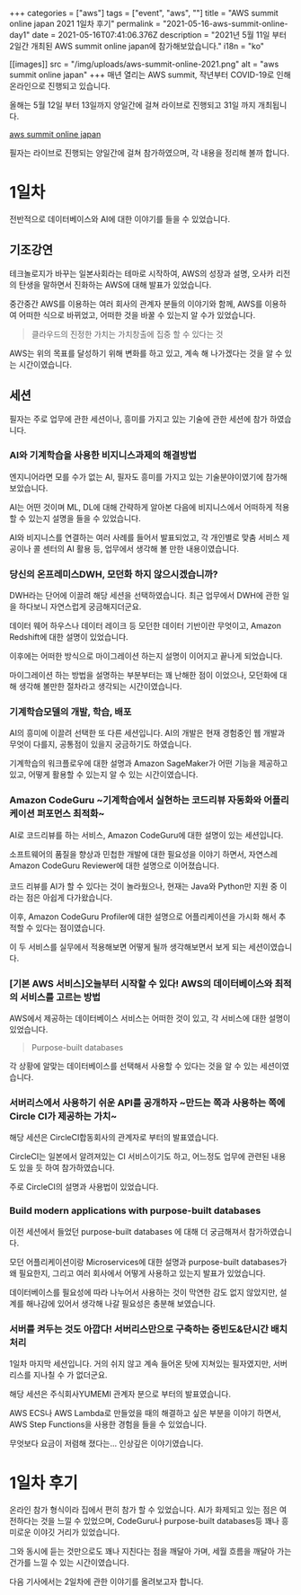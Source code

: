 +++
categories = ["aws"]
tags = ["event", "aws", ""]
title = "AWS summit online japan 2021 1일차 후기"
permalink = "2021-05-16-aws-summit-online-day1"
date = 2021-05-16T07:41:06.376Z
description = "2021년 5월 11일 부터 2일간 개최된 AWS summit online japan에 참가해보았습니다."
i18n = "ko"

[[images]]
src = "/img/uploads/aws-summit-online-2021.png"
alt = "aws summit online japan"
+++
매년 열리는 AWS summit,  작년부터 COVID-19로 인해 온라인으로 진행되고 있습니다.

올해는 5월 12일 부터 13일까지 양일간에 걸쳐 라이브로 진행되고 31일 까지 개최됩니다.

[aws summit online japan](https://aws.amazon.com/jp/events/summits/online/japan/)

필자는 라이브로 진행되는 양일간에 걸쳐 참가하였으며, 각 내용을 정리해 볼까 합니다.

# 1일차

전반적으로 데이터베이스와 AI에 대한 이야기를 들을 수 있었습니다.

## 기조강연

테크놀로지가 바꾸는 일본사회라는 테마로 시작하여, AWS의 성장과 설명, 오사카 리전의 탄생을 말하면서 진화하는 AWS에 대해 발표가 있었습니다.

중간중간 AWS를 이용하는 여러 회사의 관계자 분들의 이야기와 함께, AWS를 이용하여 어떠한 식으로 바뀌었고, 어떠한 것을 바꿀 수 있는지 알 수가 있었습니다.

> 클라우드의 진정한 가치는 가치창출에 집중 할 수 있다는 것

AWS는 위의 목표를 달성하기 위해 변화를 하고 있고, 계속 해 나가겠다는 것을 알 수 있는 시간이였습니다.

## 세션

필자는 주로 업무에 관한 세션이나, 흥미를 가지고 있는 기술에 관한 세션에 참가 하였습니다.

### AI와 기계학습을 사용한 비지니스과제의 해결방법

엔지니어라면 모를 수가 없는 AI, 필자도 흥미를 가지고 있는 기술분야이였기에 참가해보았습니다.

AI는 어떤 것이며 ML, DL에 대해 간략하게 알아본 다음에 비지니스에서 어떠하게 적용할 수 있는지 설명을 들을 수 있었습니다.

AI와 비지니스를 연결하는 여러 사례를 들어서 발표되었고, 각 개인별로 맞춤 서비스 제공이나 콜 센터의 AI 활용 등, 업무에서 생각해 볼 만한 내용이였습니다.

### 당신의 온프레미스DWH, 모던화 하지 않으시겠습니까?

DWH라는 단어에 이끌려 해당 세션을 선택하였습니다. 최근 업무에서 DWH에 관한 일을 하다보니 자연스럽게 궁금해지더군요.

데이터 웨어 하우스나 데이터 레이크 등 모던한 데이터 기반이란 무엇이고, Amazon Redshift에 대한 설명이 있었습니다.

이후에는 어떠한 방식으로 마이그레이션 하는지 설명이 이어지고 끝나게 되었습니다.

마이그레이션 하는 방법을 설명하는 부분부터는 꽤 난해한 점이 이었으나, 모던화에 대해 생각해 볼만한 절차라고 생각되는 시간이였습니다.

### 기계학습모델의 개발, 학습, 배포

AI의 흥미에 이끌려 선택한 또 다른 세션입니다. AI의 개발은 현재 경험중인 웹 개발과 무엇이 다를지, 공통점이 있을지 궁금하기도 하였습니다.

기계학습의 워크플로우에 대한 설명과  Amazon SageMaker가 어떤 기능을 제공하고 있고, 어떻게 활용할 수 있는지 알 수 있는 시간이였습니다.

### Amazon CodeGuru \~기계학습에서 실현하는 코드리뷰 자동화와 어플리케이션 퍼포먼스 최적화\~

AI로 코드리뷰를 하는 서비스, Amazon CodeGuru에 대한 설명이 있는 세션입니다.

소프트웨어의 품질을 향상과 민첩한 개발에 대한 필요성을 이야기 하면서, 자연스레 Amazon CodeGuru Reviewer에 대한 설명으로 이어졌습니다.\
\
코드 리뷰를 AI가 할 수 있다는 것이 놀라웠으나, 현재는 Java와 Python만 지원 중 이라는 점은 아쉽게 다가왔습니다.

이후, Amazon CodeGuru Profiler에 대한 설명으로 어플리케이션을 가시화 해서 추적할 수 있다는 점이였습니다.

이 두 서비스를 실무에서 적용해보면 어떻게 될까 생각해보면서 보게 되는 세션이였습니다.

### \[기본 AWS 서비스]오늘부터 시작할 수 있다! AWS의 데이터베이스와 최적의 서비스를 고르는 방법

AWS에서 제공하는 데이터베이스 서비스는 어떠한 것이 있고, 각 서비스에 대한 설명이 있었습니다.

> Purpose-built databases

각 상황에 알맞는 데이터베이스를 선택해서 사용할 수 있다는 것을 알 수 있는 세션이였습니다.

### 서버리스에서 사용하기 쉬운 API를 공개하자 \~만드는 쪽과 사용하는 쪽에 Circle CI가 제공하는 가치\~

해당 세션은 CircleCI합동회사의 관계자로 부터의 발표였습니다.

CircleCI는 일본에서 알려져있는 CI 서비스이기도 하고, 어느정도 업무에 관련된 내용도 있을 듯 하여 참가하였습니다.

주로 CircleCI의 설명과 사용법이 있었습니다.

### Build modern applications with purpose-built databases

이전 세션에서 들었던 purpose-built databases 에 대해 더 궁금해져서 참가하였습니다.

모던 어플리케이션이랑 Microservices에 대한 설명과 purpose-built databases가 왜 필요한지, 그리고 여러 회사에서 어떻게 사용하고 있는지 발표가 있었습니다.

데이터베이스를 필요성에 따라 나누어서 사용하는 것이 막연한 감도 없지 않았지만, 설계를 해나감에 있어서 생각해 나갈 필요성은 충분해 보였습니다.

### 서버를 켜두는 것도 아깝다! 서버리스만으로 구축하는 중빈도&단시간 배치 처리

1일차 마지막 세션입니다. 거의 쉬지 않고 계속 들어온 탓에 지쳐있는 필자였지만, 서버리스를 지나칠 수 가 없더군요.

해당 세션은 주식회사YUMEMI 관계자 분으로 부터의 발표였습니다.

AWS ECS나 AWS Lambda로 만들었을 때의 해결하고 싶은 부분을 이야기 하면서, AWS Step Functions을 사용한 경험을 들을 수 있었습니다.

무엇보다 요금이 저렴해 졌다는... 인상깊은 이야기였습니다.

# 1일차 후기

온라인 참가 형식이라 집에서 편히 참가 할 수 있었습니다. AI가 화제되고 있는 점은 여전하다는 것을 느낄 수 있었으며, CodeGuru나 purpose-built databases등 꽤나 흥미로운 이야깃 거리가 있었습니다.

그와 동시에 듣는 것만으로도 꽤나 지친다는 점을 깨달아 가며, 세월 흐름을 깨달아 가는 건가를 느낄 수 있는 시간이였습니다.

다음 기사에서는 2일차에 관한 이야기를 올려보고자 합니다.